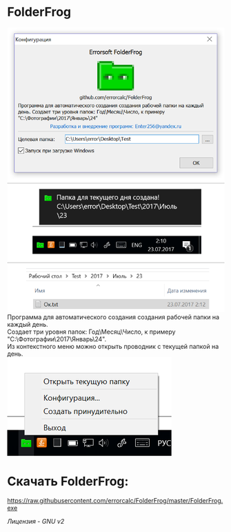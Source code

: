 # FolderFrog
![Logo](githublogo.png)  
Программа для автоматического создания создания рабочей папки на каждый день.  
Создает три уровня папок: Год\Месяц\Число, к примеру "C:\Фотографии\2017\Январь\24".  
Из контекстного меню можно открыть проводник с текущей папкой на день.  
![tray](githubtray.png)  

# Скачать FolderFrog:
https://raw.githubusercontent.com/errorcalc/FolderFrog/master/FolderFrog.exe

*Лицензия - GNU v2*
